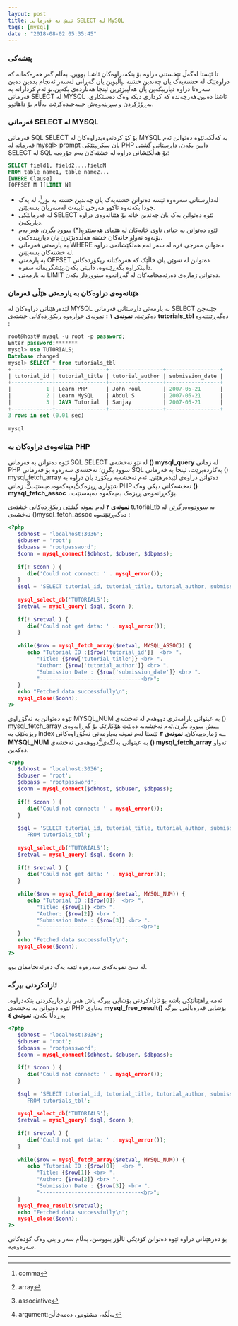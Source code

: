 ```yaml
---
layout: post
title: ئیش بە فەرمانی SELECT لە MySQL
tags: [mysql]
date : "2018-08-02 05:35:45"
---
```


### پێشەکی

تا ئێستا لەگەڵ تێخستنی دراوە بۆ بنکەدراوەکان ئاشنا بووین. بەڵام گەر هەرەکمانە کە دراوەێێک لە خشتەیەک یان چەندین خشتە بپاڵیوین یان گەڕانی لەسەر ئەنجام بدەین دەبێ سەرەتا دراوە دیاریبکەین یان هەڵیبژێرین ئینجا هەناردەی بکەین.بۆ ئەم کردارانە بە فەرمانی SELECT لە MYSQL ئاشنا دەبین.هەرچەندە کە کرداری دیکە وەک دەستکاری، بەڕۆژکردن و سڕینەوەش جیبەجیدەکرێت بەڵام بۆ داهاتوو.

### فەرمانی SELECT لە MYSQL

فەرمانی SQL SELECT بۆ کۆ کردنەوەیدراوەکان لە MYSQL بە کەڵکە.ئێوە دەتوانن ئەم فەرمانە لە mysql> prompt یان سکریپتێکی PHP دابین بکەن.
داڕستانی گشتی SELECT لە SQL بۆ هەڵکێشانی دراوە لە خشتەکان بەم جۆرەیە:

```sql
SELECT field1, field2,...fieldN 
FROM table_name1, table_name2...
[WHERE Clause]
[OFFSET M ][LIMIT N]
```



- لەداڕستانی سەرەوە ئێسە دەتوانن خشتەیەک یان چەندین خشتە بە بۆر[^1]، لە یەک جودا بکەنەوە تاکوو مەرجی تایبەت لەسەریان بسەپێنن.
- لە فەرمانێکی SELECT ئێوە دەتوانن یەک یان چەندین خانە بۆ هێنانەوەی دراوە دیاریکەن.
- ئێوە دەتوانن بە جیاتی ناوی خانەکان لە هێمای هەستێرە(*) سوود بگرن، هەر بەم بۆنەوە تەواو خانەکان خشتە هەڵدەبژێرن یان دیارییدەکەن.
- بە یارمەتی فەرمانی WHERE دەتوانن مەرجی فرە لە سەر ئەم هەڵکێشانەی دراوە لە خشتەکان بسەپێنن.
- بە یارمەتی OFFSET دەتوانن لە شوێن یان خاڵێک کە هەرەکتانە ریکۆردەکانی دابینکراوە بگەڕێنەوە، دابینی بکەن.پێشگریمانە سفرە.
- بە یارمەتی LIMIT دەتوانن ژمارەی دەرئەمجامەکان لە گەڕانەوە سنووردار بکەن.

### هێنانەوەی دراوەکان بە یارمەتی هێڵی فەرمان

لێدەرهێنانی دراوەکان لە MYSQL بە یارمەتی داڕستانی فەرمانی SELECT جێبەجێ دەکرێت.
**نمونەی ١ :**
نمونەی خوارەوە ریکۆردەکانی خشتەی **tutorials_tbl** دەگەڕێنێتەوە :

```sql
root@host# mysql -u root -p password;
Enter password:*******
mysql> use TUTORIALS;
Database changed
mysql> SELECT * from tutorials_tbl 
+-------------+----------------+-----------------+-----------------+
| tutorial_id | tutorial_title | tutorial_author | submission_date |
+-------------+----------------+-----------------+-----------------+
|           1 | Learn PHP      | John Poul       | 2007-05-21      |
|           2 | Learn MySQL    | Abdul S         | 2007-05-21      |
|           3 | JAVA Tutorial  | Sanjay          | 2007-05-21      |
+-------------+----------------+-----------------+-----------------+
3 rows in set (0.01 sec)
 
mysql
```



### هێنانەوەی دراوەکان بە PHP

ئێوە دەتوانن بە فەرمانی SQL SELECT لە نێو نەخشەی **() mysql_query** لە زمانی PHP سوود بگرن؛ نەخشەی سەرەوە بۆ فەرمانی SQL بەکاردەبرێت، ئینجا بە فەرمانی () mysql_fetch_array دەتوانن دراوەی لێیدەرهێنن. ئەم نەخشەیە ریکۆرد یان دراوە بە شێوازی ڕیزەک[^2]بەیەکەوەدەبستێت[^3].
زمانی PHP نەخشەکانی دیکی وەک **() mysql_fetch_assoc** ، بۆگەڕانەوەی ڕیزەک بەیەکەوە دەبەستێت.

**نمونەی ٢**
لەم نمونە گشتی ریکۆردەکانی خشتەی tutorial_tb بە سوودوەەرگرتن لە نەخشەی ()mysql_fetch_assoc دەگەڕێنێتەوە :

```php
<?php
   $dbhost = 'localhost:3036';
   $dbuser = 'root';
   $dbpass = 'rootpassword';
   $conn = mysql_connect($dbhost, $dbuser, $dbpass);
    
   if(! $conn ) {
      die('Could not connect: ' . mysql_error());
   }
   $sql = 'SELECT tutorial_id, tutorial_title, tutorial_author, submission_date FROM tutorials_tbl';
 
   mysql_select_db('TUTORIALS');
   $retval = mysql_query( $sql, $conn );
    
   if(! $retval ) {
      die('Could not get data: ' . mysql_error());
   }
    
   while($row = mysql_fetch_array($retval, MYSQL_ASSOC)) {
      echo "Tutorial ID :{$row['tutorial_id']}  <br> ".
         "Title: {$row['tutorial_title']} <br> ".
         "Author: {$row['tutorial_author']} <br> ".
         "Submission Date : {$row['submission_date']} <br> ".
         "--------------------------------<br>";
   } 
   echo "Fetched data successfully\n";
   mysql_close($conn);
?>
```

ئێوە دەتوانن بە نەگۆڕاوی MYSQL_NUM بە عینوانی پارامەتری دووهەم لە نەخشەی () mysql_fetch_array ــیش سوود بگرن.ئەم نەخشەیە دەبێت هۆکارێک بۆ گەڕانەوەی ریزەکێک بە index ــە ژمارەییەکان.
**نمونەی ٣**
ئێستا لەم نمونە بەیارمەتی نەگۆڕاوەکانی **MYSQL_NUM** بە عینوانی بەڵگەی[^4]دووهەمی نەخشەی **() mysql_fetch_array** تەواو دەکەین.

```php
<?php
   $dbhost = 'localhost:3036';
   $dbuser = 'root';
   $dbpass = 'rootpassword';
   $conn = mysql_connect($dbhost, $dbuser, $dbpass);
 
   if(! $conn ) {
      die('Could not connect: ' . mysql_error());
   }
    
   $sql = 'SELECT tutorial_id, tutorial_title, tutorial_author, submission_date
      FROM tutorials_tbl';
 
   mysql_select_db('TUTORIALS');
   $retval = mysql_query( $sql, $conn );
    
   if(! $retval ) {
      die('Could not get data: ' . mysql_error());
   }
    
   while($row = mysql_fetch_array($retval, MYSQL_NUM)) {
      echo "Tutorial ID :{$row[0]}  <br> ".
         "Title: {$row[1]} <br> ".
         "Author: {$row[2]} <br> ".
         "Submission Date : {$row[3]} <br> ".
         "--------------------------------<br>";
   }
   echo "Fetched data successfully\n";
   mysql_close($conn);
?>
```



لە سێ نمونەکەی سەرەوە ئێمە یەک دەرئەنجاممان بوو.

### ئازادکردنی بیرگە

ئەمە ڕاهێنانێکی باشە بۆ ئازادکردنی بۆشایی بیرگە پاش هەر بار دیاریکردنی بنکەدراوە. ئێوە دەتوانن بە نەخشەی PHP بەناوی **mysql_free_result()** بۆشایی قەرەباڵغی بیرگە بەڕەڵا بکەن.
**نمونەی ٤**

```php
<?php
   $dbhost = 'localhost:3036';
   $dbuser = 'root';
   $dbpass = 'rootpassword';
   $conn = mysql_connect($dbhost, $dbuser, $dbpass);
 
   if(! $conn ) {
      die('Could not connect: ' . mysql_error());
   }
    
   $sql = 'SELECT tutorial_id, tutorial_title, tutorial_author, submission_date
      FROM tutorials_tbl';
 
   mysql_select_db('TUTORIALS');
   $retval = mysql_query( $sql, $conn );
    
   if(! $retval ) {
      die('Could not get data: ' . mysql_error());
   }
    
   while($row = mysql_fetch_array($retval, MYSQL_NUM)) {
      echo "Tutorial ID :{$row[0]}  <br> ".
         "Title: {$row[1]} <br> ".
         "Author: {$row[2]} <br> ".
         "Submission Date : {$row[3]} <br> ".
         "--------------------------------<br>";
   }
   mysql_free_result($retval);
   echo "Fetched data successfully\n";
   mysql_close($conn);
?>
```

بۆ دەرهێنانی دراوە ئێوە دەتوانن کۆدێکی ئاڵۆز بنووسن، بەڵام سەر و بنی وەک کۆدەکانی سەرەوەیە.

------

[^1]:comma
[^2]:array
[^3]:associative
[^4]:argument:به‌ڵگه‌، مشتومڕ، ده‌مه‌قاڵێ

